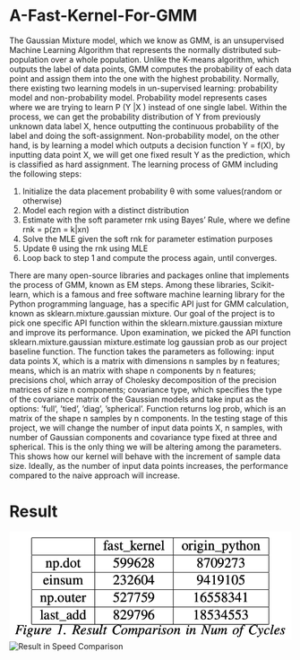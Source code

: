# A-Fast-Kernel-For-GMM
The Gaussian Mixture model, which we know as GMM, is an unsupervised Machine Learning Algorithm that represents the normally distributed sub-population over a whole population. Unlike the K-means algorithm, which outputs the label of data points, GMM computes the probability of each data point and assign them into the one with the highest probability. Normally, there existing two learning models in un-supervised learning: probability model and non-probability model. Probability model represents cases where we are trying to learn P (Y |X ) instead of one single label. Within the process, we can get the probability distribution of Y from previously unknown data label X, hence outputting the continuous probability of the label and doing the soft-assignment. Non-probability model, on the other hand, is by learning a model which outputs a decision function Y = f(X), by inputting data point X, we will get one fixed result Y as the prediction, which is classified as hard assignment. The learning process of GMM including the following steps:

1. Initialize the data placement probability θ with some values(random or otherwise)
2. Model each region with a distinct distribution
3. Estimate with the soft parameter rnk using Bayes’ Rule, where we define rnk = p(zn = k|xn)
4. Solve the MLE given the soft rnk for parameter estimation purposes
5. Update θ using the rnk using MLE
6. Loop back to step 1 and compute the process again, until converges.

There are many open-source libraries and packages online that implements the process of GMM, known as EM steps. Among these libraries, Scikit-learn, which is a famous and free software machine learning library for the Python programming language, has a specific API just for GMM calculation, known as sklearn.mixture.gaussian mixture. Our goal of the project is to pick one specific API function within the sklearn.mixture.gaussian mixture and improve its performance. Upon examination, we picked the API function sklearn.mixture.gaussian mixture.estimate log gaussian prob as our project baseline function. The function takes the parameters as following: input data points X, which is a matrix with dimensions n samples by n features; means, which is an matrix with shape n components by n features; precisions chol, which array of Cholesky decomposition of the precision matrices of size n components; covariance type, which specifies the type of the covariance matrix of the Gaussian models and take input as the options: ’full’, ’tied’, ’diag’, ’spherical’. Function returns log prob, which is an matrix of the shape n samples by n components.
In the testing stage of this project, we will change the number of input data points X, n samples, with number of Gaussian components and covariance type fixed at three and spherical. This is the only thing we will be altering among the parameters. This shows how our kernel will behave with the increment of sample data size. Ideally, as the number of input data points increases, the performance compared to the naive approach will increase.

# Result 
![Result in Number of Cycles](https://github.com/cljiang74/A-Fast-Kernel-For-GMM/blob/main/images/Number_of_Cycles.png)
![Result in Speed Comparison]()